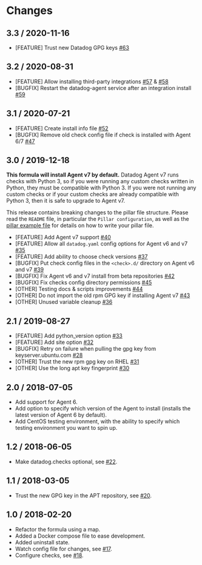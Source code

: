# Changes

## 3.3 / 2020-11-16

* [FEATURE] Trust new Datadog GPG keys [#63][]

## 3.2 / 2020-08-31

* [FEATURE] Allow installing third-party integrations [#57][] & [#58][]
* [BUGFIX] Restart the datadog-agent service after an integration install [#59][]

## 3.1 / 2020-07-21

* [FEATURE] Create install info file [#52][]
* [BUGFIX] Remove old check config file if check is installed with Agent 6/7 [#47][]

## 3.0 / 2019-12-18

**This formula will install Agent v7 by default.** Datadog Agent v7 runs checks with Python 3, so if you were running any custom checks written in Python, they must be compatible with Python 3. If you were not running any custom checks or if your custom checks are already compatible with Python 3, then it is safe to upgrade to Agent v7.

This release contains breaking changes to the pillar file structure. Please read the `README` file, in particular the `Pillar configuration`, as well as the [pillar example file](pillar.example) for details on how to write your pillar file.

* [FEATURE] Add Agent v7 support [#40][]
* [FEATURE] Allow all `datadog.yaml` config options for Agent v6 and v7 [#35][]
* [FEATURE] Add ability to choose check versions [#37][]
* [BUGFIX] Put check config files in the `<check>.d/` directory on Agent v6 and v7 [#39][]
* [BUGFIX] Fix Agent v6 and v7 install from beta repositories [#42][]
* [BUGFIX] Fix checks config directory permissions [#45][]
* [OTHER] Testing docs & scripts improvements [#44][]
* [OTHER] Do not import the old rpm GPG key if installing Agent v7 [#43][]
* [OTHER] Unused variable cleanup [#36][]

## 2.1 / 2019-08-27

* [FEATURE] Add python_version option [#33][]
* [FEATURE] Add site option [#32][]
* [BUGFIX] Retry on failure when pulling the gpg key from keyserver.ubuntu.com [#28][]
* [OTHER] Trust the new rpm gpg key on RHEL [#31][]
* [OTHER] Use the long apt key fingerprint [#30][]

## 2.0 / 2018-07-05

* Add support for Agent 6.
* Add option to specify which version of the Agent to install (installs the latest version of Agent 6 by default).
* Add CentOS testing environment, with the ability to specify which testing environment you want to spin up.

## 1.2 / 2018-06-05

* Make datadog.checks optional, see [#22][].

## 1.1 / 2018-03-05

* Trust the new GPG key in the APT repository, see [#20][].

## 1.0 / 2018-02-20

* Refactor the formula using a map.
* Added a Docker compose file to ease development.
* Added uninstall state.
* Watch config file for changes, see [#17][].
* Configure checks, see [#18][].

<!--- The following link definition list is generated by PimpMyChangelog --->
[#17]: https://github.com/DataDog/datadog-formula/issues/17
[#18]: https://github.com/DataDog/datadog-formula/issues/18
[#20]: https://github.com/DataDog/datadog-formula/issues/20
[#22]: https://github.com/DataDog/datadog-formula/issues/22
[#28]: https://github.com/DataDog/datadog-formula/issues/28
[#30]: https://github.com/DataDog/datadog-formula/issues/30
[#31]: https://github.com/DataDog/datadog-formula/issues/31
[#32]: https://github.com/DataDog/datadog-formula/issues/32
[#33]: https://github.com/DataDog/datadog-formula/issues/33
[#35]: https://github.com/DataDog/datadog-formula/issues/35
[#36]: https://github.com/DataDog/datadog-formula/issues/36
[#37]: https://github.com/DataDog/datadog-formula/issues/37
[#39]: https://github.com/DataDog/datadog-formula/issues/39
[#40]: https://github.com/DataDog/datadog-formula/issues/40
[#42]: https://github.com/DataDog/datadog-formula/issues/42
[#43]: https://github.com/DataDog/datadog-formula/issues/43
[#44]: https://github.com/DataDog/datadog-formula/issues/44
[#45]: https://github.com/DataDog/datadog-formula/issues/45
[#47]: https://github.com/DataDog/datadog-formula/issues/47
[#52]: https://github.com/DataDog/datadog-formula/issues/52
[#57]: https://github.com/DataDog/datadog-formula/issues/57
[#58]: https://github.com/DataDog/datadog-formula/issues/58
[#59]: https://github.com/DataDog/datadog-formula/issues/59
[#63]: https://github.com/DataDog/datadog-formula/issues/63
